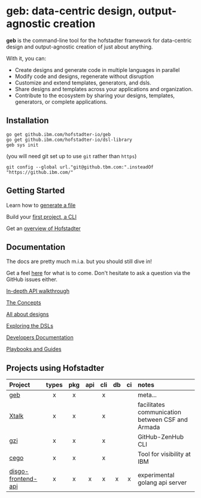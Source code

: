 # geb: data-centric design, output-agnostic creation

__geb__ is the command-line tool for the hofstadter
framework for data-centric design and output-agnostic creation
of just about anything.

With it, you can:

- Create designs and generate code in multiple languages in parallel
- Modify code and designs, regenerate without disruption
- Customize and extend templates, generators, and dsls.
- Share designs and templates across your applications and organization.
- Contribute to the ecosystem by sharing your designs, templates, generators, or complete applications.


## Installation

```
go get github.ibm.com/hofstadter-io/geb
go get github.ibm.com/hofstadter-io/dsl-library
geb sys init
```

(you will need git set up to use `git` rather than `https`)

`git config --global url."git@github.tbm.com:".insteadOf "https://github.ibm.com/"`


## Getting Started

Learn how to [generate a file](./docs/getting-started/file.md)

Build your [first project, a CLI](./docs/getting-started/cli.md)

Get an [overview of Hofstadter](./docs/getting-started/overview.md)


## Documentation

The docs are pretty much m.i.a. but you should still dive in!

Get a feel [here](./docs) for what is to come.
Don't hesitate to ask a question via the GitHub issues either.

[In-depth API walkthrough](./docs/walkthrough) 

[The Concepts](./docs/concepts)

[All about designs](./docs/designs)

[Exploring the DSLs](./docs/explore)

[Developers Documentation](./doc/develop)

[Playbooks and Guides](./docs/guides)

## Projects using Hofstadter

| Project                                                           | types | pkg | api | cli | db  | ci  | notes |
|:--------                                                          |:-----:|:---:|:---:|:---:|:---:|:---:|:------|
| [geb](https://github.ibm.com/hofstadter-io/geb)                   |   x   |  x  |     |  x  |     |     | meta... |
| [Xtalk](https://github.ibm.com/krobots/k8s-csf-xtalk)             |   x   |  x  |     |  x  |     |     | facilitates communication between CSF and Armada |
| [gzi](https://github.ibm.com/hofstadter-io/gzi)                   |   x   |  x  |     |  x  |     |     | GitHub-ZenHub CLI |
| [cego](https://github.ibm.com/hofstadter-io/cego)                 |   x   |  x  |     |  x  |     |     | Tool for visibility at IBM |
| [disgo-frontend-api](https://github.ibm.com/hofstadter-io/geb)    |   x   |  x  |  x  |  x  |  x  |  x  | experimental golang api server |

